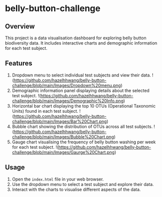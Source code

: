 # belly-button-challenge


## Overview
This project is a data visualisation dashboard for exploring belly button biodiversity data. It includes interactive charts and demographic information for each test subject.


## Features

1. Dropdown menu to select individual test subjects and view their data.
!(https://github.com/hazelhhwang/belly-button-challenge/blob/main/Images/Dropdown%20menu.png)
2. Demographic information panel displaying details about the selected test subject.
!(https://github.com/hazelhhwang/belly-button-challenge/blob/main/Images/Demographic%20Info.png)
3. Horizontal bar chart displaying the top 10 OTUs (Operational Taxonomic Units) found in each test subject.
!(https://github.com/hazelhhwang/belly-button-challenge/blob/main/Images/Bar%20Chart.png)
4. Bubble chart showing the distribution of OTUs across all test subjects.
!(https://github.com/hazelhhwang/belly-button-challenge/blob/main/Images/Bubble%20Chart.png)
5. Gauge chart visualising the frequency of belly button washing per week for each test subject.
!(https://github.com/hazelhhwang/belly-button-challenge/blob/main/Images/Gaurge%20Chart.png)

## Usage

1. Open the `index.html` file in your web browser.
2. Use the dropdown menu to select a test subject and explore their data.
3. Interact with the charts to visualise different aspects of the data.


